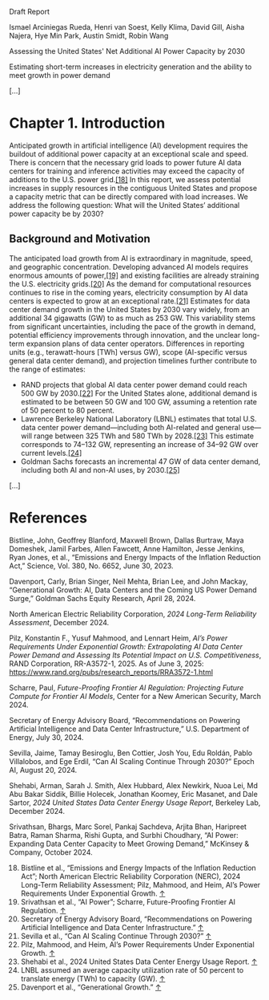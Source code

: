 Draft Report

Ismael Arciniegas Rueda, Henri van Soest, Kelly Klima, David Gill, Aisha Najera, Hye Min Park, Austin Smidt, Robin Wang

Assessing the United States' Net Additional AI Power Capacity by 2030

Estimating short-term increases in electricity generation and the ability to meet growth in power demand

[...]

# Chapter 1. Introduction

Anticipated growth in artificial intelligence (AI) development requires the buildout of additional power capacity at an exceptional scale and speed. There is concern that the necessary grid loads to power future AI data centers for training and inference activities may exceed the capacity of additions to the U.S. power grid.[[18]](#footnote-18) In this report, we assess potential increases in supply resources in the contiguous United States and propose a capacity metric that can be directly compared with load increases. We address the following question: What will the United States’ additional power capacity be by 2030?

## Background and Motivation

The anticipated load growth from AI is extraordinary in magnitude, speed, and geographic concentration. Developing advanced AI models requires enormous amounts of power,[[19]](#footnote-19) and existing facilities are already straining the U.S. electricity grids.[[20]](#footnote-20) As the demand for computational resources continues to rise in the coming years, electricity consumption by AI data centers is expected to grow at an exceptional rate.[[21]](#footnote-21) Estimates for data center demand growth in the United States by 2030 vary widely, from an additional 34 gigawatts (GW) to as much as 253 GW. This variability stems from significant uncertainties, including the pace of the growth in demand, potential efficiency improvements through innovation, and the unclear long-term expansion plans of data center operators. Differences in reporting units (e.g., terawatt-hours [TWh] versus GW), scope (AI-specific versus general data center demand), and projection timelines further contribute to the range of estimates:

- RAND projects that global AI data center power demand could reach 500 GW by 2030.[[22]](#footnote-22) For the United States alone, additional demand is estimated to be between 50 GW and 100 GW, assuming a retention rate of 50 percent to 80 percent.
- Lawrence Berkeley National Laboratory (LBNL) estimates that total U.S. data center power demand—including both AI-related and general use—will range between 325 TWh and 580 TWh by 2028.[[23]](#footnote-23) This estimate corresponds to 74–132 GW, representing an increase of 34–92 GW over current levels.[[24]](#footnote-24)
- Goldman Sachs forecasts an incremental 47 GW of data center demand, including both AI and non-AI uses, by 2030.[[25]](#footnote-25)

[...]

# References

Bistline, John, Geoffrey Blanford, Maxwell Brown, Dallas Burtraw, Maya Domeshek, Jamil Farbes, Allen Fawcett, Anne Hamilton, Jesse Jenkins, Ryan Jones, et al., “Emissions and Energy Impacts of the Inflation Reduction Act,” Science, Vol. 380, No. 6652, June 30, 2023.

Davenport, Carly, Brian Singer, Neil Mehta, Brian Lee, and John Mackay, “Generational Growth: AI, Data Centers and the Coming US Power Demand Surge,” Goldman Sachs Equity Research, April 28, 2024.

North American Electric Reliability Corporation, *2024 Long-Term Reliability Assessment*, December 2024.

Pilz, Konstantin F., Yusuf Mahmood, and Lennart Heim, *AI’s Power Requirements Under Exponential Growth: Extrapolating AI Data Center Power Demand and Assessing Its Potential Impact on U.S. Competitiveness*, RAND Corporation, RR-A3572-1, 2025. As of June 3, 2025: https://www.rand.org/pubs/research_reports/RRA3572-1.html

Scharre, Paul, *Future-Proofing Frontier AI Regulation: Projecting Future Compute for Frontier AI Models*, Center for a New American Security, March 2024.

Secretary of Energy Advisory Board, “Recommendations on Powering Artificial Intelligence and Data Center Infrastructure,” U.S. Department of Energy, July 30, 2024.

Sevilla, Jaime, Tamay Besiroglu, Ben Cottier, Josh You, Edu Roldán, Pablo Villalobos, and Ege Erdil, “Can AI Scaling Continue Through 2030?” Epoch AI, August 20, 2024.

Shehabi, Arman, Sarah J. Smith, Alex Hubbard, Alex Newkirk, Nuoa Lei, Md Abu Bakar Siddik, Billie Holecek, Jonathan Koomey, Eric Masanet, and Dale Sartor, *2024 United States Data Center Energy Usage Report*, Berkeley Lab, December 2024.

Srivathsan, Bhargs, Marc Sorel, Pankaj Sachdeva, Arjita Bhan, Haripreet Batra, Raman Sharma, Rishi Gupta, and Surbhi Choudhary, “AI Power: Expanding Data Center Capacity to Meet Growing Demand,” McKinsey & Company, October 2024.

18. Bistline et al., “Emissions and Energy Impacts of the Inflation Reduction Act”; North American Electric Reliability Corporation (NERC), 2024 Long-Term Reliability Assessment; Pilz, Mahmood, and Heim, AI’s Power Requirements Under Exponential Growth. [↑](#footnote-ref-18)
19. Srivathsan et al., “AI Power”; Scharre, Future-Proofing Frontier AI Regulation. [↑](#footnote-ref-19)
20. Secretary of Energy Advisory Board, “Recommendations on Powering Artificial Intelligence and Data Center Infrastructure.” [↑](#footnote-ref-20)
21. Sevilla et al., “Can AI Scaling Continue Through 2030?” [↑](#footnote-ref-21)
22. Pilz, Mahmood, and Heim, AI’s Power Requirements Under Exponential Growth. [↑](#footnote-ref-22)
23. Shehabi et al., 2024 United States Data Center Energy Usage Report. [↑](#footnote-ref-23)
24. LNBL assumed an average capacity utilization rate of 50 percent to translate energy (TWh) to capacity (GW). [↑](#footnote-ref-24)
25. Davenport et al., “Generational Growth.” [↑](#footnote-ref-25)
